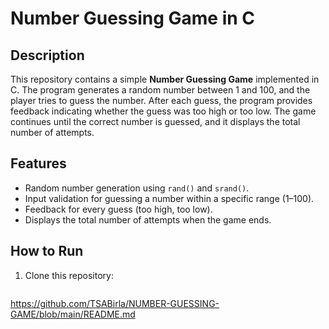 # Number Guessing Game in C

## Description
This repository contains a simple **Number Guessing Game** implemented in C. The program generates a random number between 1 and 100, and the player tries to guess the number. After each guess, the program provides feedback indicating whether the guess was too high or too low. The game continues until the correct number is guessed, and it displays the total number of attempts.

## Features
- Random number generation using `rand()` and `srand()`.
- Input validation for guessing a number within a specific range (1–100).
- Feedback for every guess (too high, too low).
- Displays the total number of attempts when the game ends.

## How to Run
1. Clone this repository:
   ```bash
https://github.com/TSABirla/NUMBER-GUESSING-GAME/blob/main/README.md
